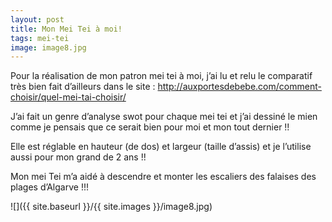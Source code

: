 ```yaml
---
layout: post
title: Mon Mei Tei à moi!
tags: mei-tei
image: image8.jpg
---
```

Pour la réalisation de mon patron mei tei à moi, j’ai lu et relu le comparatif très bien fait d’ailleurs dans le site : http://auxportesdebebe.com/comment-choisir/quel-mei-tai-choisir/

J’ai fait un genre d’analyse swot pour chaque mei tei et j’ai dessiné le mien comme je pensais que ce serait bien pour moi et mon tout dernier !!

Elle est réglable en hauteur (de dos) et largeur (taille d’assis) et je l’utilise aussi pour mon grand de 2 ans !!

Mon mei Tei m’a aidé à descendre et monter les escaliers des falaises des plages d’Algarve !!!

![]({{ site.baseurl }}/{{ site.images }}/image8.jpg)